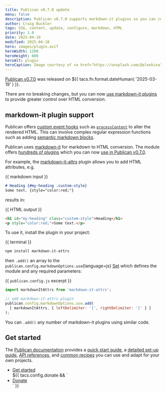 ```yaml
---
title: Publican v0.7.0 update
menu: false
description: Publican v0.7.0 supports markdown-it plugins so you can configure markdown to HTML conversion.
author: Craig Buckler
tags: SSG, content, update, configure, markdown, HTML
priority: 1.0
date: 2025-04-10
modified: 2025-04-10
hero: images/plugin.avif
heroWidth: 1200
heroHeight: 600
heroAlt: plugin
heroCaption: Image courtesy of <a href="https://unsplash.com/@alexkixa">Alexandre Debiève</a>
---
```


[Publican v0.7.0](https://www.npmjs.com/package/publican) was released on <time datetime="${{ tacs.fn.format.dateISO( '2025-04-10' ) }}">${{ tacs.fn.format.dateHuman( '2025-03-19' ) }}</time>.

There are no breaking changes, but you can now [use markdown-it plugins](#markdownit-plugin-support) to provide greater control over HTML conversion.


## markdown-it plugin support

Publican offers [custom event hooks](--ROOT--docs/reference/event-functions/) such as [`processContent`](--ROOT--docs/reference/event-functions/#processcontent) to alter the rendered HTML. This can involve complex regular expression functions such as adding [semantic markdown blocks](--ROOT--docs/recipe/content/semantic-markdown/).

Publican uses [markdown-it](https://www.npmjs.com/package/markdown-it) for markdown to HTML conversion. The module offers [hundreds of plugins](https://www.npmjs.org/browse/keyword/markdown-it-plugin) which you can now [use in Publican v0.7.0](--ROOT--docs/reference/publican-options/#use-markdownit-plugins).

For example, the [markdown-it-attrs](https://www.npmjs.com/package/markdown-it-attrs) plugin allows you to add HTML attributes, e.g.

{{ markdown input }}
```md
# Heading {#my-heading .custom-style}
Some text. {style="color:red;"}
```

results in:

{{ HTML output }}
```html
<h1 id="my-heading" class="custom-style">Heading</h1>
<p style="color:red;">Some text.</p>
```

To use it, install the plugin in your project:

{{ terminal }}
```bash
npm install markdown-it-attrs
```

then `.add()` an array to the `publican.config.markdownOptions.use`{language=js} [Set](https://developer.mozilla.org/docs/Web/JavaScript/Reference/Global_Objects/Set) which defines the module and any required parameters:

{{ `publican.config.js` excerpt }}
```js
import markdownItAttrs from 'markdown-it-attrs';

// add markdown-it-attrs plugin
publican.config.markdownOptions.use.add(
  [ markdownItAttrs, { leftDelimiter: '{', rightDelimiter: '}' } ]
);
```

You can `.add()` any number of markdown-it plugins using similar code.


## Get started

The [Publican documentation](--ROOT--docs/) provides a [quick start guide](--ROOT--docs/quickstart/concepts/), a [detailed set-up guide](--ROOT--docs/setup/content/), [API references](--ROOT--docs/reference/publican-options/), and [common recipes](--ROOT--docs/recipe/) you can use and adapt for your own projects.

<ul class="flexcenter">
  <li><a href="--ROOT--docs/quickstart/concepts/" class="button">Get started</a></li>
  ${{ tacs.config.donate && `<li><a href="${ tacs.config.donate }" class="button">Donate</a></li>` }}
</ul>
